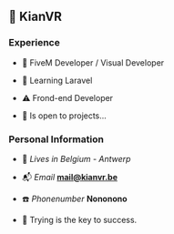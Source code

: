 ## 💼 KianVR

### Experience
- 📝 FiveM Developer / Visual Developer
- 🔐 Learning Laravel
- ⚠️ Frond-end Developer

- 🔎 Is open to projects...



### Personal Information
- 🏡 *Lives in Belgium - Antwerp*
- 📬 *Email* **mail@kianvr.be**
- ☎️ *Phonenumber* **Nononono**


- 🔑 Trying is the key to success.
